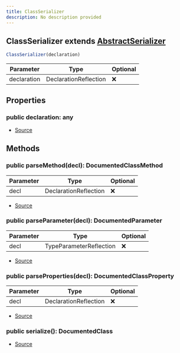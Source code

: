 ```yaml
---
title: ClassSerializer
description: No description provided
---
```



## ClassSerializer extends [AbstractSerializer](/docs/markdown/classes/AbstractSerializer.md)


```typescript
ClassSerializer(declaration)
```
| Parameter | Type | Optional |
| ----------- | ----------- | ----------- |
| declaration | DeclarationReflection | ❌ |


## Properties
### public declaration: any
- [Source](https://github.com/neplextech/micro-docgen/blob/515b36b40a80a8da0e52785839d6336deb90e3f3/src/serializers/AbstractSerializer.ts#L4)

## Methods
### public parseMethod(decl): DocumentedClassMethod
| Parameter | Type | Optional |
| ----------- | ----------- | ----------- |
| decl | DeclarationReflection | ❌ |


- [Source](https://github.com/neplextech/micro-docgen/blob/515b36b40a80a8da0e52785839d6336deb90e3f3/src/serializers/ClassSerializer.ts#L185)
### public parseParameter(decl): DocumentedParameter
| Parameter | Type | Optional |
| ----------- | ----------- | ----------- |
| decl | TypeParameterReflection | ❌ |


- [Source](https://github.com/neplextech/micro-docgen/blob/515b36b40a80a8da0e52785839d6336deb90e3f3/src/serializers/ClassSerializer.ts#L226)
### public parseProperties(decl): DocumentedClassProperty
| Parameter | Type | Optional |
| ----------- | ----------- | ----------- |
| decl | DeclarationReflection | ❌ |


- [Source](https://github.com/neplextech/micro-docgen/blob/515b36b40a80a8da0e52785839d6336deb90e3f3/src/serializers/ClassSerializer.ts#L123)
### public serialize(): DocumentedClass
- [Source](https://github.com/neplextech/micro-docgen/blob/515b36b40a80a8da0e52785839d6336deb90e3f3/src/serializers/ClassSerializer.ts#L69)